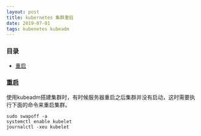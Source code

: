 ```yaml
---
layout: post
title: kubernetes 集群重启
date: 2019-07-01
tags: kubenetes kubeadm
---
```



### 目录

* [重启](#reboot)

### <a name="reboot"></a>重启
使用kubeadm搭建集群时，有时候服务器重启之后集群并没有启动，这时需要执行下面的命令来重启集群。
```
sudo swapoff -a
systemctl enable kubelet
journalctl -xeu kubelet
```

